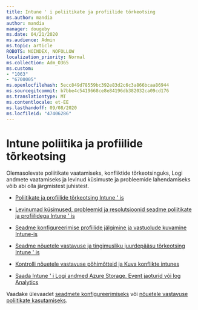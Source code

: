 ```yaml
---
title: Intune ' i poliitikate ja profiilide tõrkeotsing
ms.author: mandia
author: mandia
manager: dougeby
ms.date: 04/21/2020
ms.audience: Admin
ms.topic: article
ROBOTS: NOINDEX, NOFOLLOW
localization_priority: Normal
ms.collection: Adm_O365
ms.custom:
- "1063"
- "6700005"
ms.openlocfilehash: 5ecc849d78559bc392e83d2c6c3a866bcaa86944
ms.sourcegitcommit: b7bbe4c5419668ce8e84196db382032ca09cd176
ms.translationtype: MT
ms.contentlocale: et-EE
ms.lasthandoff: 09/08/2020
ms.locfileid: "47406286"
---
```

# <a name="troubleshooting-intune-policy-and-profiles"></a>Intune poliitika ja profiilide tõrkeotsing

Olemasolevate poliitikate vaatamiseks, konfliktide tõrkeotsinguks, Logi andmete vaatamiseks ja levinud küsimuste ja probleemide lahendamiseks võib abi olla järgmistest juhistest.

- [Poliitikate ja profiilide tõrkeotsing Intune ' is](https://docs.microsoft.com/mem/intune/configuration/troubleshoot-policies-in-microsoft-intune)

- [Levinumad küsimused, probleemid ja resolutsioonid seadme poliitikate ja profiilidega Intune ' is](https://docs.microsoft.com/intune/device-profile-troubleshoot)

- [Seadme konfigureerimise profiilide jälgimine ja vastuolude kuvamine Intune-is](https://docs.microsoft.com/intune/device-profile-monitor)

- [Seadme nõuetele vastavuse ja tingimusliku juurdepääsu tõrkeotsing Intune ' is](https://docs.microsoft.com/intune/troubleshoot-conditional-access)

- [Kontrolli nõuetele vastavuse põhimõtteid ja Kuva konflikte intunes](https://docs.microsoft.com/intune/compliance-policy-monitor)

- [Saada Intune ' i Logi andmed Azure Storage, Event jaoturid või log Analytics](https://docs.microsoft.com/intune/review-logs-using-azure-monitor)

Vaadake ülevaadet [seadmete konfigureerimiseks](https://docs.microsoft.com/intune/device-profiles) või [nõuetele vastavuse poliitikate kasutamiseks](https://docs.microsoft.com/intune/device-compliance-get-started).